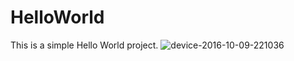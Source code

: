 # HelloWorld
This is a simple Hello World project.
![device-2016-10-09-221036](https://cloud.githubusercontent.com/assets/22231799/19222064/698c9edc-8e6d-11e6-8824-9d1aed1535b0.png)
